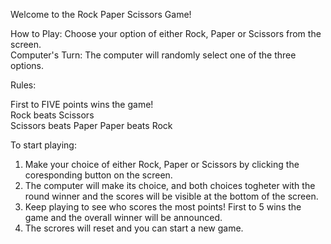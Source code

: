 Welcome to the Rock Paper Scissors Game!

How to Play: 
Choose your option of either Rock, Paper or Scissors from the screen.  
Computer's Turn: The computer will randomly select one of the three options.  

Rules: 

First to FIVE points wins the game!  
Rock beats Scissors  
Scissors beats Paper
Paper beats Rock  

To start playing:

1. Make your choice of either Rock, Paper or Scissors by clicking the coresponding button on the screen.
2. The computer will make its choice, and both choices togheter with the round winner and the scores will be visible at the bottom of the screen. 
3. Keep playing to see who scores the most points! First to 5 wins the game and the overall winner will be announced.
4. The scrores will reset and you can start a new game.